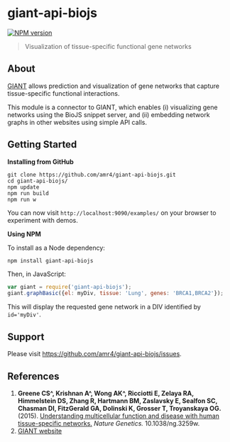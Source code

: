 # giant-api-biojs

[![NPM version](http://img.shields.io/npm/v/giant-api-biojs.svg)](https://www.npmjs.org/package/giant-api-biojs)

> Visualization of tissue-specific functional gene networks

## About

[GIANT](http://giant.princeton.edu) allows prediction and visualization of gene networks that capture tissue-specific functional interactions.

This module is a connector to GIANT, which enables (i) visualizing gene networks using the BioJS snippet server, and (ii) embedding network graphs in other websites using simple API calls.

## Getting Started

**Installing from GitHub**

```shell
git clone https://github.com/amr4/giant-api-biojs.git
cd giant-api-biojs/
npm update
npm run build
npm run w
```

You can now visit `http://localhost:9090/examples/` on your browser to experiment with demos.

**Using NPM**

To install as a Node dependency:

```shell
npm install giant-api-biojs
```

Then, in JavaScript:

```javascript
var giant = require('giant-api-biojs');
giant.graphBasic({el: myDiv, tissue: 'Lung', genes: 'BRCA1,BRCA2'}); 
```

This will display the requested gene network in a DIV identified by `id='myDiv'`.

## Support

Please visit https://github.com/amr4/giant-api-biojs/issues.

## References

1. **Greene CS^, Krishnan A^, Wong AK^, Ricciotti E, Zelaya RA, Himmelstein DS, Zhang R, Hartmann BM, Zaslavsky E, Sealfon SC, Chasman DI, FitzGerald GA, Dolinski K, Grosser T, Troyanskaya OG.** (2015). [Understanding multicellular function and disease with human tissue-specific networks.](http://www.nature.com/ng/journal/v47/n6/full/ng.3259.html) *Nature Genetics.* 10.1038/ng.3259w.
2. [GIANT website](http://giant.princeton.edu/)
